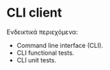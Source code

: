 # CLI client

Ενδεικτικά περιεχόμενα:

- Command line interface (CLI).
- CLI functional tests.
- CLI unit tests.
